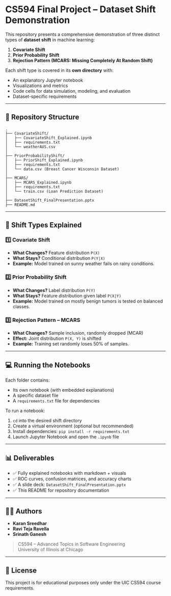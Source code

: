 
# CS594 Final Project – Dataset Shift Demonstration

This repository presents a comprehensive demonstration of three distinct types of **dataset shift** in machine learning:

1. **Covariate Shift**
2. **Prior Probability Shift**
3. **Rejection Pattern (MCARS: Missing Completely At Random Shift)**

Each shift type is covered in its **own directory** with:
- An explanatory Jupyter notebook
- Visualizations and metrics
- Code cells for data simulation, modeling, and evaluation
- Dataset-specific requirements

---

## 📂 Repository Structure

```
.
├── CovariateShift/
│   ├── CovariateShift_Explained.ipynb
│   ├── requirements.txt
│   └── weatherAUS.csv
│
├── PriorProbabilityShift/
│   ├── PriorShift_Explained.ipynb
│   ├── requirements.txt
│   └── data.csv (Breast Cancer Wisconsin Dataset)
│
├── MCARS/
│   ├── MCARS_Explained.ipynb
│   ├── requirements.txt
│   └── train.csv (Loan Prediction Dataset)
│
├── DatasetShift_FinalPresentation.pptx
├── README.md
```

---

## 🧪 Shift Types Explained

### 1️⃣ Covariate Shift
- **What Changes?** Feature distribution `P(X)`
- **What Stays?** Conditional distribution `P(Y|X)`
- **Example:** Model trained on sunny weather fails on rainy conditions.

### 2️⃣ Prior Probability Shift
- **What Changes?** Label distribution `P(Y)`
- **What Stays?** Feature distribution given label `P(X|Y)`
- **Example:** Model trained on mostly benign tumors is tested on balanced classes.

### 3️⃣ Rejection Pattern – MCARS
- **What Changes?** Sample inclusion, randomly dropped (MCAR)
- **Effect:** Joint distribution `P(X, Y)` is shifted
- **Example:** Training set randomly loses 50% of samples.

---

## 💻 Running the Notebooks

Each folder contains:
- Its own notebook (with embedded explanations)
- A specific dataset file
- A `requirements.txt` file for dependencies

To run a notebook:
1. `cd` into the desired shift directory
2. Create a virtual environment (optional but recommended)
3. Install dependencies: `pip install -r requirements.txt`
4. Launch Jupyter Notebook and open the `.ipynb` file

---

## 📊 Deliverables

- ✅ Fully explained notebooks with markdown + visuals
- ✅ ROC curves, confusion matrices, and accuracy charts
- ✅ A slide deck: `DatasetShift_FinalPresentation.pptx`
- ✅ This README for repository documentation

---

## 👨‍💻 Authors

- **Karan Sreedhar**
- **Ravi Teja Ravella**
- **Srinath Ganesh**

> CS594 – Advanced Topics in Software Engineering  
> University of Illinois at Chicago

---

## 📄 License

This project is for educational purposes only under the UIC CS594 course requirements.
